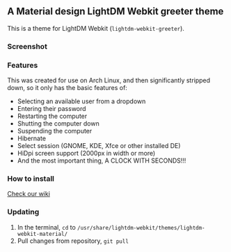 ## A Material design LightDM Webkit greeter theme

This is a theme for LightDM Webkit (`lightdm-webkit-greeter`).

### Screenshot



### Features

This was created for use on Arch Linux, and then significantly stripped down, so it only has the basic features of:

- Selecting an available user from a dropdown
- Entering their password
- Restarting the computer
- Shutting the computer down
- Suspending the computer
- Hibernate
- Select session (GNOME, KDE, Xfce or other installed DE)
- HiDpi screen support (2000px in width or more)
- And the most important thing, A CLOCK WITH SECONDS!!!

### How to install

[Check our wiki](https://github.com/artur9010/lightdm-webkit-material/wiki/Installation)

### Updating
1. In the terminal, `cd` to `/usr/share/lightdm-webkit/themes/lightdm-webkit-material/`
2. Pull changes from repository, `git pull`
